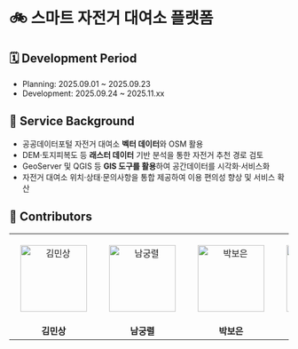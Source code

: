 # 🚲 스마트 자전거 대여소 플랫폼

## 🗓️ Development Period
- Planning: 2025.09.01 ~ 2025.09.23 
- Development: 2025.09.24 ~ 2025.11.xx

## 📖 Service Background
- 공공데이터포털 자전거 대여소 **벡터 데이터**와 OSM 활용  
- DEM·토지피복도 등 **래스터 데이터** 기반 분석을 통한 자전거 추천 경로 검토  
- GeoServer 및 QGIS 등 **GIS 도구를 활용**하여 공간데이터를 시각화·서비스화  
- 자전거 대여소 위치·상태·문의사항을 통합 제공하여 이용 편의성 향상 및 서비스 확산

## 👀 Contributors
<div align="center">
<table>
<tbody>
<tr>
<td align="center" style="padding: 20px;">
  <a href="https://github.com/MinSang22Kim" target="_blank" rel="noopener noreferrer nofollow">
    <img src="https://avatars.githubusercontent.com/u/129925473?v=4" alt="김민상" width="120" height="120" style="max-width: 100%;">
  </a>
</td>
<td align="center" style="padding: 20px;">
  <a href="https://github.com/skarndfuf1" target="_blank" rel="noopener noreferrer nofollow">
    <img src="https://avatars.githubusercontent.com/u/85174279?v=4" alt="남궁렬" width="120" height="120" style="max-width: 100%;">
  </a>
</td>
<td align="center" style="padding: 20px;">
  <a href="https://github.com/boeun02" target="_blank" rel="noopener noreferrer nofollow">
    <img src="https://avatars.githubusercontent.com/u/93779288?v=4" alt="박보은" width="120" height="120" style="max-width: 100%;">
  </a>
</td>
<td align="center" style="padding: 20px;">
  <a href="https://github.com/shinubin" target="_blank" rel="noopener noreferrer nofollow">
    <img src="https://avatars.githubusercontent.com/u/100883938?v=4" alt="신유빈" width="120" height="120" style="max-width: 100%;">
  </a>
</td>
<td align="center" style="padding: 20px;">
  <a href="https://github.com/dlgustj206" target="_blank" rel="noopener noreferrer nofollow">
    <img src="https://avatars.githubusercontent.com/u/104957240?v=4" alt="이형서" width="120" height="120" style="max-width: 100%;">
  </a>
</td>
</tr>
<tr>
<td align="center"><b>김민상</b></td>
<td align="center"><b>남궁렬</b></td>
<td align="center"><b>박보은</b></td>
<td align="center"><b>신유빈</b></td>
<td align="center"><b>이현서</b></td>
</tr>
</tbody>
</table>
</div>
